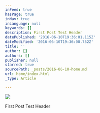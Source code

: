 ```yaml
---
inFeed: true
hasPage: true
inNav: true
inLanguage: null
keywords: []
description: First Post Test Header
datePublished: '2016-06-10T19:36:01.115Z'
dateModified: '2016-06-10T19:36:00.752Z'
title: ''
author: []
authors: []
publisher: null
starred: true
sourcePath: _posts/2016-06-10-home.md
url: home/index.html
_type: Article

---
```

![](https://the-grid-user-content.s3-us-west-2.amazonaws.com/7252892c-e3b3-4649-8db5-f108d4fa75c9.jpg)

First Post Test Header